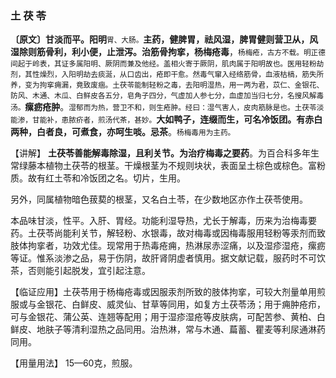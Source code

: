 ### 土 茯 苓

**〔原文〕甘淡而平。阳明**<small>胃、大肠。</small>**主药，健脾胃，祛风湿，脾胃健则营卫从，风湿除则筋骨利，利小便，止泄泻。治筋骨拘挛，杨梅疮毒**，<small>杨梅疮，古方不载。明正德间起于岭表，其证多属阳明、厥阴而兼及他经。盖相火寄于厥阴，肌肉属于阳明故也。医用轻粉劫剂，其性燥烈，入阳明劫去痰涎，从口齿出，疮即干愈。然毒气窜入经络筋骨，血液枯槁，筋失所养，变为拘挛痈漏，竟致废痼。土茯苓能制轻粉之毒，去阳明湿热，用一两为君，苡仁、金银花、防风、木通、木瓜、白鲜皮各五分，皂角子四分，气虚加人参七分，血虚加当归七分，名搜风解毒汤。</small>**瘰疬疮肿**。<small>湿郁而为热，营卫不和，则生疮肿。经曰：湿气害人，皮肉筋脉是也。土茯苓淡能渗，甘能补，患脓疥者，煎汤代茶，甚妙。</small>**大如鸭子，连缀而生，可名冷饭团。有赤白两种，白者良，可煮食，亦呵生啖。忌茶**。<small>杨梅毒用为主药。</small>

【讲解】 **土茯苓善能解毒除湿，且利关节。为治疗梅毒之要药**。为百合科多年生常绿藤本植物土茯苓的根茎。干燥根茎为不规则块状，表面呈土棕色或棕色。富粉质。故有红土苓和冷饭团之名。切片，生用。	

 另外，同属植物暗色菝葜的根茎，又名白土苓，在少数地区亦作土茯苓使用。

本品味甘淡，性平。入肝、胃经。功能利湿导热，尤长于解毒，历来为治梅毒要药。土茯苓尚能利关节，解轻粉、水银毒，故对梅毒或因梅毒服用轻粉等汞剂而致肢体拘挛者，功效尤佳。现常用于热毒疮痈，热淋尿赤涩痛，以及湿疹湿疮，瘰疬等证。惟系淡渗之品，易于伤阴，故肝肾阴虚者慎用。据文献记载，服药时不可饮茶，否则能引起脱发，宜引起注意。

【临证应用】土茯苓用于杨梅疮毒或因服汞剂所致的肢体拘挛，可较大剂量单用煎服或与金银花、白鲜皮、威灵仙、甘草等同用，如复方土茯苓汤；用于痈肿疮疖，可与金银花、蒲公英、连翘等配用；用于湿疹湿疮等皮肤病，可配苦参、黄柏、白鲜皮、地肤子等清利湿热之品同用。治热淋，常与木通、萹蓄、瞿麦等利尿通淋药同用。

【用量用法】   15—60克，煎服。
